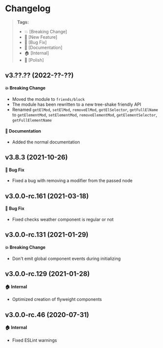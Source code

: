 Changelog
=========

> **Tags:**
> - :boom:       [Breaking Change]
> - :rocket:     [New Feature]
> - :bug:        [Bug Fix]
> - :memo:       [Documentation]
> - :house:      [Internal]
> - :nail_care:  [Polish]

## v3.??.?? (2022-??-??)

#### :boom: Breaking Change

* Moved the module to `friends/block`
* The module has been rewritten to a new tree-shake friendly API
* Renamed `getElMod`, `setElMod`, `removeElMod`, `getElSelector`, `getFullElName` to
  `getElementMod`, `setElementMod`, `removeElementMod`, `getElementSelector`, `getFullElementName`

#### :memo: Documentation

* Added the normal documentation

## v3.8.3 (2021-10-26)

#### :bug: Bug Fix

* Fixed a bug with removing a modifier from the passed node

## v3.0.0-rc.161 (2021-03-18)

#### :bug: Bug Fix

* Fixed checks weather component is regular or not

## v3.0.0-rc.131 (2021-01-29)

#### :boom: Breaking Change

* Don't emit global component events during initializing

## v3.0.0-rc.129 (2021-01-28)

#### :house: Internal

* Optimized creation of flyweight components

## v3.0.0-rc.46 (2020-07-31)

#### :house: Internal

* Fixed ESLint warnings
